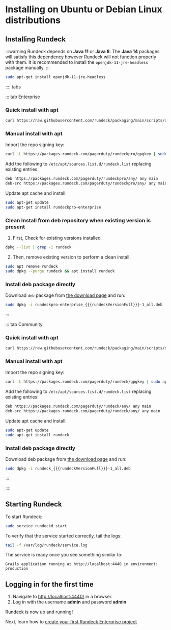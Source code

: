 # Installing on Ubuntu or Debian Linux distributions

## Installing Rundeck

:::warning 
Rundeck depends on **Java 11** or **Java 8**. The **Java 14**
packages will satisfy this dependency however Rundeck will not function properly
with them. It is recommended to install the `openjdk-11-jre-headless` package manually.
:::

```bash
sudo apt-get install openjdk-11-jre-headless
```

:::: tabs

::: tab Enterprise

### Quick install with apt
```bash
curl https://raw.githubusercontent.com/rundeck/packaging/main/scripts/deb-setup.sh 2> /dev/null | sudo bash -s rundeckpro
```

### Manual install with apt

Import the repo signing key:
```bash
curl -L https://packages.rundeck.com/pagerduty/rundeckpro/gpgkey | sudo apt-key add -
```

Add the following to `/etc/apt/sources.list.d/rundeck.list` replacing existing entries:
```bash
deb https://packages.rundeck.com/pagerduty/rundeckpro/any/ any main
deb-src https://packages.rundeck.com/pagerduty/rundeckpro/any/ any main
```

Update apt cache and install:
```bash
sudo apt-get update
sudo apt-get install rundeckpro-enterprise
```

### Clean Install from deb repository when existing version is present
1. First, Check for existing versions installed

```bash
dpkg --list | grep -i rundeck
```
2. Then, remove existing version to perform a clean install.

```bash
sudo apt remove rundeck
sudo dpkg --purge rundeck && apt install rundeck

```

### Install deb package directly

Download `deb` package from [the download page](https://download.rundeck.com/) and run:

```bash
sudo dpkg -i rundeckpro-enterprise_{{{rundeckVersionFull}}}-1_all.deb
```
:::

::: tab Community
### Quick install with apt

```bash
curl https://raw.githubusercontent.com/rundeck/packaging/main/scripts/deb-setup.sh 2> /dev/null | sudo bash -s rundeck
```

### Manual install with apt

Import the repo signing key:
```bash
curl -L https://packages.rundeck.com/pagerduty/rundeck/gpgkey | sudo apt-key add -
```

Add the following to `/etc/apt/sources.list.d/rundeck.list` replacing existing entries:
```bash
deb https://packages.rundeck.com/pagerduty/rundeck/any/ any main
deb-src https://packages.rundeck.com/pagerduty/rundeck/any/ any main
```

Update apt cache and install:
```bash
sudo apt-get update
sudo apt-get install rundeck
```
### Install deb package directly

Download deb package from [the download page](https://docs.rundeck.com/downloads.html) and run:

```bash
sudo dpkg -i rundeck_{{{rundeckVersionFull}}}-1_all.deb
```
:::

::::
## Starting Rundeck

To start Rundeck:

```bash
sudo service rundeckd start
```

To verify that the service started correctly, tail the logs:

```bash
tail -f /var/log/rundeck/service.log
```

The service is ready once you see something similar to:

```
Grails application running at http://localhost:4440 in environment: production
```

## Logging in for the first time

1. Navigate to [http://localhost:4440/](http://localhost:4440) in a browser.
2. Log in with the username **admin** and password **admin**

Rundeck is now up and running!

Next, learn how to [create your first Rundeck Enterprise project](/manual/03-getting-started.md#project-setup)
